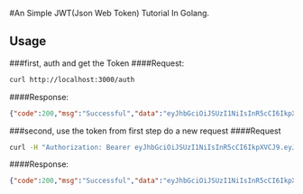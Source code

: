 #An Simple JWT(Json Web Token) Tutorial In Golang.

## Usage
###first, auth and get the Token
####Request:
```bash
curl http://localhost:3000/auth
```
####Response:
```json
{"code":200,"msg":"Successful","data":"eyJhbGciOiJSUzI1NiIsInR5cCI6IkpXVCJ9.eyJJRCI6IlRoaXMgaXMgbXkgc3VwZXIgZmFrZSBJRCIsImV4cCI6MTQ0NTYxODU1OH0.J_9Hrjkey-L-cGt5PbQU2UmKMO-26bUuJk-UVBJjiB3oQHf9T20uRxtnr0KKvd7_ps094r2GQqOUMrV6Qt6GWGYHPYevC_PukKXgobwvP4t8NGDGRj5dbeivD4vg2Rm8Od2H6TvBtPNJpMYsr65ozTejnfJj"}
```

###second, use the token from first step do a new request
####Request
```bash
curl -H "Authorization: Bearer eyJhbGciOiJSUzI1NiIsInR5cCI6IkpXVCJ9.eyJJRCI6IlRoaXMgaXMgbXkgc3VwZXIgZmFrZSBJRCIsImV4cCI6MTQ0NTYxODU1OH0.J_9Hrjkey-L-cGt5PbQU2UmKMO-26bUuJk-UVBJjiB3oQHf9T20uRxtnr0KKvd7_ps094r2GQqOUMrV6Qt6GWGYHPYevC_PukKXgobwvP4t8NGDGRj5dbeivD4vg2Rm8Od2H6TvBtPNJpMYsr65ozTejnfJj" http://localhost:3000/users
```
####Response:
```json
{"code":200,"msg":"Successful","data":"eyJhbGciOiJSUzI1NiIsInR5cCI6IkpXVCJ9.eyJJRCI6IlRoaXMgaXMgbXkgc3VwZXIgZmFrZSBJRCIsImV4cCI6MTQ0NTYxODU1OH0.J_9Hrjkey-L-cGt5PbQU2UmKMO-26bUuJk-UVBJjiB3oQHf9T20uRxtnr0KKvd7_ps094r2GQqOUMrV6Qt6GWGYHPYevC_PukKXgobwvP4t8NGDGRj5dbeivD4vg2Rm8Od2H6TvBtPNJpMYsr65ozTejnfJj"}
```
